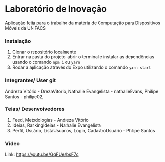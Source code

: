 # Laboratório de Inovação

Aplicação feita para o trabalho da matéria de Computação para Dispositivos Móveis da UNIFACS

### Instalação

1. Clonar o repositório localmente
2. Entrar na pasta do projeto, abrir o terminal e instalar as dependências usando o comando `npm i` ou `yarn`
3. Rodar a aplicação através do Expo utilizando o comando `yarn start`

### Integrantes/ User git

Andreza Vitório - DrezaVitorio,
Nathalie Evangelista - nathalieEvans,
Philipe Santos - philipe02,

### Telas/ Desenvolvedores

1. Feed, Metodologias - Andreza Vitório 
2. Ideias, RankingIdeias - Nathalie Evangelista
3. Perfil, Usuário, ListaUsuarios, Login, CadastroUsuário - Philipe Santos

### Vídeo
Link: https://youtu.be/GqFUesbsF7c
